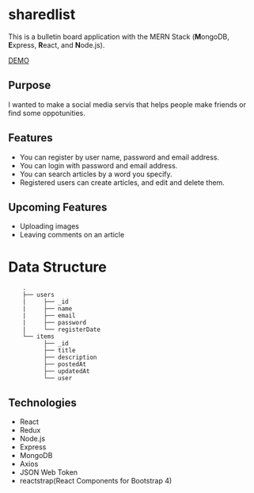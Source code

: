 # sharedlist

This is a bulletin board application with the MERN Stack (**M**ongoDB, **E**xpress, **R**eact, and **N**ode.js).

[DEMO](https://isao-sharedlist.herokuapp.com/)

## Purpose
I wanted to make a social media servis that helps people make friends or find some oppotunities.

## Features
 - You can register by user name, password and email address.
 - You can login with password and email address.
 - You can search articles by a word you specify.
 - Registered users can create articles, and edit and delete them.
 
## Upcoming Features
 - Uploading images
 - Leaving comments on an article
 
 # Data Structure
```
    .
    ├── users
    |     ├── _id
    |     ├── name
    |     ├── email
    |     ├── password
    |     └── registerDate
    └── items
          ├── _id
          ├── title
          ├── description
          ├── postedAt
          ├── updatedAt
          └── user
```
 
 ## Technologies
 - React
 - Redux
 - Node.js
 - Express
 - MongoDB
 - Axios
 - JSON Web Token
 - reactstrap(React Components for Bootstrap 4)
